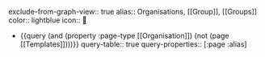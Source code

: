 exclude-from-graph-view:: true
alias:: Organisations, [[Group]], [[Groups]]
color:: lightblue
icon:: 

- {{query (and (property :page-type [[Organisation]]) (not (page [[Templates]])))}}
  query-table:: true
  query-properties:: [:page :alias]